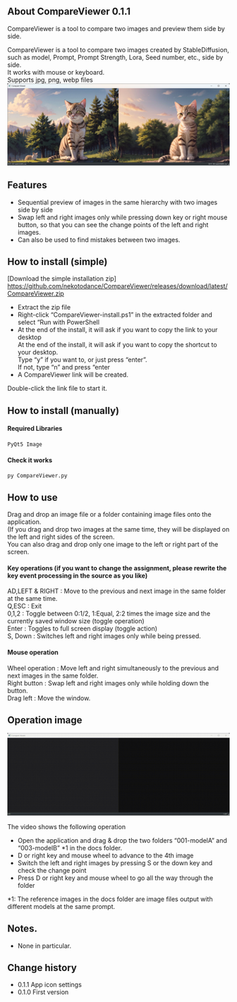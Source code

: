 ## About CompareViewer 0.1.1
CompareViewer is a tool to compare two images and preview them side by side.  

CompareViewer is a tool to compare two images created by StableDiffusion, such as model, Prompt, Prompt Strength, Lora, Seed number, etc., side by side.  
It works with mouse or keyboard.  
Supports jpg, png, webp files  
![CompareViewer-image](docs/CompareViewer-image.jpg)

## Features
- Sequential preview of images in the same hierarchy with two images side by side  
- Swap left and right images only while pressing down key or right mouse button, so that you can see the change points of the left and right images.  
- Can also be used to find mistakes between two images.  

## How to install (simple)
[Download the simple installation zip] https://github.com/nekotodance/CompareViewer/releases/download/latest/CompareViewer.zip

- Extract the zip file
- Right-click “CompareViewer-install.ps1” in the extracted folder and select “Run with PowerShell
- At the end of the install, it will ask if you want to copy the link to your desktop  
At the end of the install, it will ask if you want to copy the shortcut to your desktop.  
Type “y” if you want to, or just press “enter”.  
If not, type “n” and press “enter  
- A CompareViewer link will be created.

Double-click the link file to start it.

## How to install (manually)
#### Required Libraries
    PyQt5 Image
#### Check it works
    py CompareViewer.py

## How to use
Drag and drop an image file or a folder containing image files onto the application.  
(If you drag and drop two images at the same time, they will be displayed on the left and right sides of the screen.  
You can also drag and drop only one image to the left or right part of the screen.  

#### Key operations (if you want to change the assignment, please rewrite the key event processing in the source as you like)
AD,LEFT & RIGHT : Move to the previous and next image in the same folder at the same time.  
Q,ESC : Exit  
0,1,2 : Toggle between 0:1/2, 1:Equal, 2:2 times the image size and the currently saved window size (toggle operation)  
Enter : Toggles to full screen display (toggle action)  
S, Down : Switches left and right images only while being pressed.  

#### Mouse operation
Wheel operation : Move left and right simultaneously to the previous and next images in the same folder.  
Right button : Swap left and right images only while holding down the button.  
Drag left : Move the window.  

## Operation image
![Compareviewer-reference](docs/Compareviewer-reference.gif)

The video shows the following operation  
- Open the application and drag & drop the two folders “001-modelA” and “003-modelB” *1 in the docs folder.  
- D or right key and mouse wheel to advance to the 4th image  
- Switch the left and right images by pressing S or the down key and check the change point  
- Press D or right key and mouse wheel to go all the way through the folder  

*1: The reference images in the docs folder are image files output with different models at the same prompt.

## Notes.
- None in particular.  

## Change history
- 0.1.1 App icon settings
- 0.1.0 First version  
